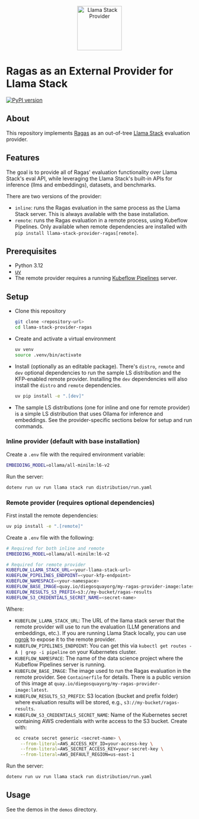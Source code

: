 <p align="center">
  <img src="https://raw.githubusercontent.com/trustyai-explainability/llama-stack-provider-ragas/main/docs/_static/provider-logo.png" alt="Llama Stack Provider" height="120">
</p>

# Ragas as an External Provider for Llama Stack

[![PyPI version](https://img.shields.io/pypi/v/llama_stack_provider_ragas.svg)](https://pypi.org/project/llama-stack-provider-ragas/)


## About
This repository implements [Ragas](https://github.com/explodinggradients/ragas) as an out-of-tree [Llama Stack](https://github.com/meta-llama/llama-stack) evaluation provider.

## Features
The goal is to provide all of Ragas' evaluation functionality over Llama Stack's eval API, while leveraging the Llama Stack's built-in APIs for inference (llms and embeddings), datasets, and benchmarks.

There are two versions of the provider:
- `inline`: runs the Ragas evaluation in the same process as the Llama Stack server. This is always available with the base installation.
- `remote`: runs the Ragas evaluation in a remote process, using Kubeflow Pipelines. Only available when remote dependencies are installed with `pip install llama-stack-provider-ragas[remote]`.

## Prerequisites
- Python 3.12
- [uv](https://docs.astral.sh/uv/)
- The remote provider requires a running [Kubeflow Pipelines](https://www.kubeflow.org/docs/components/pipelines) server.

## Setup
- Clone this repository
    ```bash
    git clone <repository-url>
    cd llama-stack-provider-ragas
    ```

- Create and activate a virtual environment
    ```bash
    uv venv
    source .venv/bin/activate
    ```

- Install (optionally as an editable package). There's `distro`, `remote` and `dev` optional dependencies to run the sample LS distribution and the KFP-enabled remote provider. Installing the `dev` dependencies will also install the `distro` and `remote` dependencies.
    ```bash
    uv pip install -e ".[dev]"
    ```
- The sample LS distributions (one for inline and one for remote provider) is a simple LS distribution that uses Ollama for inference and embeddings. See the provider-specific sections below for setup and run commands.

### Inline provider (default with base installation)

Create a `.env` file with the required environment variable:
```bash
EMBEDDING_MODEL=ollama/all-minilm:l6-v2
```

Run the server:
```bash
dotenv run uv run llama stack run distribution/run.yaml
```

### Remote provider (requires optional dependencies)

First install the remote dependencies:
```bash
uv pip install -e ".[remote]"
```

Create a `.env` file with the following:
```bash
# Required for both inline and remote
EMBEDDING_MODEL=ollama/all-minilm:l6-v2

# Required for remote provider
KUBEFLOW_LLAMA_STACK_URL=<your-llama-stack-url>
KUBEFLOW_PIPELINES_ENDPOINT=<your-kfp-endpoint>
KUBEFLOW_NAMESPACE=<your-namespace>
KUBEFLOW_BASE_IMAGE=quay.io/diegosquayorg/my-ragas-provider-image:latest
KUBEFLOW_RESULTS_S3_PREFIX=s3://my-bucket/ragas-results
KUBEFLOW_S3_CREDENTIALS_SECRET_NAME=<secret-name>
```

Where:
- `KUBEFLOW_LLAMA_STACK_URL`: The URL of the llama stack server that the remote provider will use to run the evaluation (LLM generations and embeddings, etc.). If you are running Llama Stack locally, you can use [ngrok](https://ngrok.com/) to expose it to the remote provider.
- `KUBEFLOW_PIPELINES_ENDPOINT`: You can get this via `kubectl get routes -A | grep -i pipeline` on your Kubernetes cluster.
- `KUBEFLOW_NAMESPACE`: The name of the data science project where the Kubeflow Pipelines server is running.
- `KUBEFLOW_BASE_IMAGE`: The image used to run the Ragas evaluation in the remote provider. See `Containerfile` for details. There is a public version of this image at `quay.io/diegosquayorg/my-ragas-provider-image:latest`.
- `KUBEFLOW_RESULTS_S3_PREFIX`: S3 location (bucket and prefix folder) where evaluation results will be stored, e.g., `s3://my-bucket/ragas-results`.
- `KUBEFLOW_S3_CREDENTIALS_SECRET_NAME`: Name of the Kubernetes secret containing AWS credentials with write access to the S3 bucket. Create with:
  ```bash
  oc create secret generic <secret-name> \
    --from-literal=AWS_ACCESS_KEY_ID=your-access-key \
    --from-literal=AWS_SECRET_ACCESS_KEY=your-secret-key \
    --from-literal=AWS_DEFAULT_REGION=us-east-1
  ```

Run the server:
```bash
dotenv run uv run llama stack run distribution/run.yaml
```


## Usage
See the demos in the `demos` directory.
